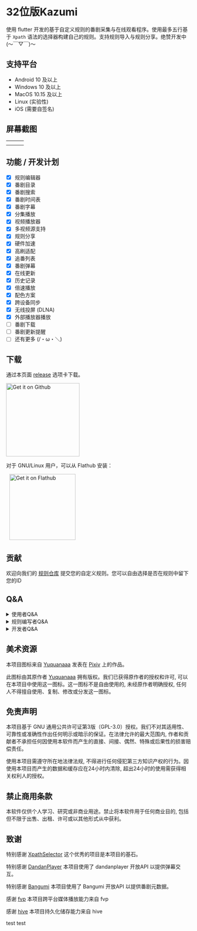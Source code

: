 # 32位版Kazumi
使用 flutter 开发的基于自定义规则的番剧采集与在线观看程序。使用最多五行基于 `Xpath` 语法的选择器构建自己的规则。支持规则导入与规则分享。绝赞开发中 (～￣▽￣)～

## 支持平台

- Android 10 及以上
- Windows 10 及以上
- MacOS 10.15 及以上
- Linux (实验性)
- iOS (需要自签名)

## 屏幕截图 

<table>
  <tr>
    <td><img alt="" src="static/screenshot/img_1.png"></td>
    <td><img alt="" src="static/screenshot/img_2.png"></td>
    <td><img alt="" src="static/screenshot/img_3.png"></td>
  <tr>
  <tr>
    <td><img alt="" src="static/screenshot/img_4.png"></td>
    <td><img alt="" src="static/screenshot/img_5.png"></td>
    <td><img alt="" src="static/screenshot/img_6.png"></td>
  <tr>
</table>

## 功能 / 开发计划

- [x] 规则编辑器
- [x] 番剧目录
- [x] 番剧搜索
- [x] 番剧时间表
- [x] 番剧字幕
- [x] 分集播放
- [x] 视频播放器
- [x] 多视频源支持
- [x] 规则分享
- [x] 硬件加速
- [x] 高刷适配
- [x] 追番列表
- [x] 番剧弹幕
- [x] 在线更新
- [x] 历史记录
- [x] 倍速播放
- [x] 配色方案 
- [x] 跨设备同步
- [x] 无线投屏 (DLNA)
- [x] 外部播放器播放
- [ ] 番剧下载
- [ ] 番剧更新提醒
- [ ] 还有更多 (/・ω・＼) 

## 下载

通过本页面 [release](https://github.com/Predidit/Kazumi/releases) 选项卡下载。

<a href="https://github.com/Predidit/Kazumi/releases">
  <img src="static/svg/get_it_on_github.svg" alt="Get it on Github" width="200"/>
</a>

对于 GNU/Linux 用户，可以从 Flathub 安装：

<span style="display:inline-block; width:5px;"></span>
<a href="https://flathub.org/apps/io.github.Predidit.Kazumi">
  <img src="https://flathub.org/api/badge?locale=en" alt="Get it on Flathub" width="180"/>
</a>

## 贡献

欢迎向我们的 [规则仓库](https://github.com/Predidit/KazumiRules) 提交您的自定义规则。您可以自由选择是否在规则中留下您的ID

## Q&A

<details>
<summary>使用者Q&A</summary>

#### Q: 为什么少数番剧中有广告。

A: 本项目未插入任何广告。广告来自视频源, 请不要相信广告中的任何内容, 并尽量选择没有广告的视频源观看。

#### Q: 为什么播放视频时内存占用较高。

A: 本程序在视频播放时, 会尽可能多地缓存视频到内存, 以提供较好的观看体验, 如果您的内存较为紧张, 可以在播放设置选项卡启用低内存模式, 这将限制缓存。

#### Q: 为什么少数番剧无法通过外部播放器观看

A: 部分视频源的番剧使用了反盗链措施, 这可以被 kazumi 解决, 但无法被外部播放器解决。

#### Q: 为什么下载的Linux版本缺少图标和托盘功能。

A: 使用.deb版本进行安装, tar.gz版本仅为方便二次打包, 这一格式先天缺乏图标和托盘功能支持。

</details>

<details>
<summary>规则编写者Q&A</summary>

#### Q: 为什么我的自定义规则无法实现检索。

A: 目前我们对 `Xpath` 语法的支持并不完整, 我们目前只支持以 `//` 开头的选择器。建议参照我们给出的示例规则构建自定义规则。

#### Q: 为什么我的自定义规则可以实现检索, 但不能实现观看。

A: 尝试关闭自定义规则的使用内置播放器选项, 这将尝试使用 `webview` 进行播放, 提高兼容性。但在内置播放器可用时, 建议启用内置播放器, 以获得更加流畅并带有弹幕的观看体验。

</details>

<details>
<summary>开发者Q&A</summary>

#### Q: 我在尝试自行编译该项目, 但编译没有成功。

A: 本项目编译需要良好的网络环境, 除了由Google托管的Flutter相关依赖外, 本项目同样依赖托管在 MavenCentral/Github/SourceForge 上的资源。如果您位于中国大陆, 可能需要设置恰当的镜像地址。

</details>

## 美术资源

本项目图标来自 [Yuquanaaa](https://www.pixiv.net/users/66219277) 发表在 [Pixiv](https://www.pixiv.net/artworks/116666979) 上的作品。

此图标由其原作者 [Yuquanaaa](https://www.pixiv.net/users/66219277) 拥有版权。我们已获得原作者的授权和许可, 可以在本项目中使用这一图标。这一图标不是自由使用的, 未经原作者明确授权, 任何人不得擅自使用、复制、修改或分发这一图标。

## 免责声明

本项目基于 GNU 通用公共许可证第3版（GPL-3.0）授权。我们不对其适用性、可靠性或准确性作出任何明示或暗示的保证。在法律允许的最大范围内, 作者和贡献者不承担任何因使用本软件而产生的直接、间接、偶然、特殊或后果性的损害赔偿责任。

使用本项目需遵守所在地法律法规, 不得进行任何侵犯第三方知识产权的行为。因使用本项目而产生的数据和缓存应在24小时内清除, 超出24小时的使用需获得相关权利人的授权。

## 禁止商用条款

本软件仅供个人学习、研究或非商业用途。禁止将本软件用于任何商业目的, 包括但不限于出售、出租、许可或以其他形式从中获利。

## 致谢

特别感谢 [XpathSelector](https://github.com/simonkimi/xpath_selector) 这个优秀的项目是本项目的基石。

特别感谢 [DandanPlayer](https://www.dandanplay.com/) 本项目使用了 dandanplayer 开放API 以提供弹幕交互。

特别感谢 [Bangumi](https://bangumi.tv/) 本项目使用了 Bangumi 开放API 以提供番剧元数据。

感谢 [fvp](https://github.com/wang-bin/fvp) 本项目跨平台媒体播放能力来自 fvp

感谢 [hive](https://github.com/isar/hive) 本项目持久化储存能力来自 hive

test
test

